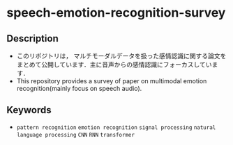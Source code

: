 # speech-emotion-recognition-survey
## Description
- このリポジトリは， マルチモーダルデータを扱った感情認識に関する論文をまとめて公開しています．主に音声からの感情認識にフォーカスしています．
- This repository provides a survey of paper on multimodal emotion recognition(mainly focus on speech audio).

## Keywords
- ```pattern recognition``` ```emotion recognition``` ```signal processing``` ```natural language processing``` ```CNN``` ```RNN``` ```transformer```
